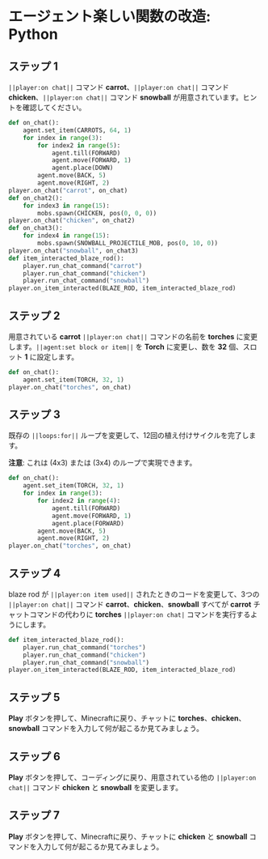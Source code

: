 # エージェント楽しい関数の改造: Python

## ステップ 1
``||player:on chat||`` コマンド **carrot**、``||player:on chat||`` コマンド **chicken**、``||player:on chat||`` コマンド **snowball** が用意されています。ヒントを確認してください。

```python
def on_chat():
    agent.set_item(CARROTS, 64, 1)
    for index in range(3):
        for index2 in range(5):
            agent.till(FORWARD)
            agent.move(FORWARD, 1)
            agent.place(DOWN)
        agent.move(BACK, 5)
        agent.move(RIGHT, 2)
player.on_chat("carrot", on_chat)
def on_chat2():
    for index3 in range(15):
        mobs.spawn(CHICKEN, pos(0, 0, 0))
player.on_chat("chicken", on_chat2)
def on_chat3():
    for index4 in range(15):
        mobs.spawn(SNOWBALL_PROJECTILE_MOB, pos(0, 10, 0))
player.on_chat("snowball", on_chat3)
def item_interacted_blaze_rod():
    player.run_chat_command("carrot")
    player.run_chat_command("chicken")
    player.run_chat_command("snowball")
player.on_item_interacted(BLAZE_ROD, item_interacted_blaze_rod)
```

## ステップ 2
用意されている **carrot** ``||player:on chat||`` コマンドの名前を **torches** に変更します。``||agent:set block or item||`` を **Torch** に変更し、数を **32** 個、スロット **1** に設定します。

```python
def on_chat():
    agent.set_item(TORCH, 32, 1)
player.on_chat("torches", on_chat)
```

## ステップ 3

既存の ``||loops:for||`` ループを変更して、12回の植え付けサイクルを完了します。

**注意**: これは (4x3) または (3x4) のループで実現できます。

```python
def on_chat():
    agent.set_item(TORCH, 32, 1)
    for index in range(3):
        for index2 in range(4):
            agent.till(FORWARD)
            agent.move(FORWARD, 1)
            agent.place(FORWARD)
        agent.move(BACK, 5)
        agent.move(RIGHT, 2)
player.on_chat("torches", on_chat)
```

## ステップ 4
blaze rod が ``||player:on item used||`` されたときのコードを変更して、3つの ``||player:on chat||`` コマンド **carrot**、**chicken**、**snowball** すべてが **carrot** チャットコマンドの代わりに **torches** ``||player:on chat|`` コマンドを実行するようにします。

```python
def item_interacted_blaze_rod():
    player.run_chat_command("torches")
    player.run_chat_command("chicken")
    player.run_chat_command("snowball")
player.on_item_interacted(BLAZE_ROD, item_interacted_blaze_rod)
```

## ステップ 5
**Play** ボタンを押して、Minecraftに戻り、チャットに **torches**、**chicken**、**snowball** コマンドを入力して何が起こるか見てみましょう。

## ステップ 6
**Play** ボタンを押して、コーディングに戻り、用意されている他の ``||player:on chat||`` コマンド **chicken** と **snowball** を変更します。

## ステップ 7
**Play** ボタンを押して、Minecraftに戻り、チャットに **chicken** と **snowball** コマンドを入力して何が起こるか見てみましょう。